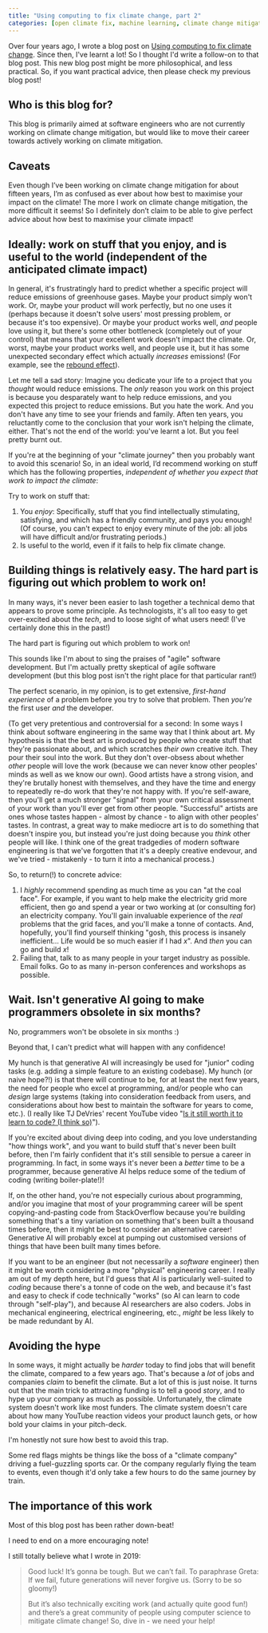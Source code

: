 ```yaml
---
title: "Using computing to fix climate change, part 2"
categories: [open climate fix, machine learning, climate change mitigation, software engineering]
---
```


Over four years ago, I wrote a blog post on [Using computing to fix climate change](2019-10-03-using-computing-to-fix-climate-change). Since then, I've learnt a lot! So I thought I'd write a follow-on to that blog post. This new blog post might be more philosophical, and less practical. So, if you want practical advice, then please check my previous blog post!

## Who is this blog for?

This blog is primarily aimed at software engineers who are not currently working on climate change mitigation, but would like to move their career towards actively working on climate mitigation. 

## Caveats

Even though I’ve been working on climate change mitigation for about fifteen years, I’m as confused as ever about how best to maximise your impact on the climate! The more I work on climate change mitigation, the more difficult it seems! So I definitely don’t claim to be able to give perfect advice about how best to maximise your climate impact!

## Ideally: work on stuff that you enjoy, and is useful to the world (independent of the anticipated climate impact)

In general, it's frustratingly hard to predict whether a specific project will reduce emissions of greenhouse gases. Maybe your product simply won't work. Or, maybe your product will work perfectly, but no one uses it (perhaps because it doesn't solve users' most pressing problem, or because it's too expensive). Or maybe your product works well, _and_ people love using it, but there's some other bottleneck (completely out of your control) that means that your excellent work doesn't impact the climate. Or, worst, maybe your product works well, and people use it, but it has some unexpected secondary effect which actually _increases_ emissions! (For example, see the [rebound effect](https://en.wikipedia.org/wiki/Rebound_effect_(conservation))).

Let me tell a sad story: Imagine you dedicate your life to a project that you _thought_ would reduce emissions. The _only_ reason you work on this project is because you desparately want to help reduce emissions, and you expected this project to reduce emissions. But you hate the work. And you don't have any time to see your friends and family. Aften ten years, you reluctantly come to the conclusion that your work isn't helping the climate, either. That's not the end of the world: you've learnt a lot. But you feel pretty burnt out.

If you're at the beginning of your "climate journey" then you probably want to avoid this scenario! So, in an ideal world, I’d recommend working on stuff which has the following properties, _independent of whether you expect that work to impact the climate_:

Try to work on stuff that:

1. You _enjoy_: Specifically, stuff that you find intellectually stimulating, satisfying, and which has a friendly community, and pays you enough! (Of course, you can't expect to enjoy every minute of the job: all jobs will have difficult and/or frustrating periods.)
2. Is useful to the world, even if it fails to help fix climate change.

## Building things is relatively easy. The hard part is figuring out which problem to work on!

In many ways, it's never been easier to lash together a technical demo that appears to prove some principle. As technologists, it's all too easy to get over-excited about the _tech_, and to loose sight of what users need! (I've certainly done this in the past!)

The hard part is figuring out which problem to work on!

This sounds like I'm about to sing the praises of "agile" software development. But I'm actually pretty skeptical of agile software development (but this blog post isn't the right place for that particular rant!)

The perfect scenario, in my opinion, is to get extensive, _first-hand experience_ of a problem before you try to solve that problem. Then _you're_ the first user _and_ the developer.

(To get very pretentious and controversial for a second: In some ways I think about software engineering in the same way that I think about art. My hypothesis is that the best art is produced by people who create stuff that they're passionate about, and which scratches _their own_ creative itch. They pour their soul into the work. But they don't over-obsess about whether _other_ people will love the work (because we can never know other peoples' minds as well as we know our own). Good artists have a strong vision, and they're brutally honest with themselves, and they have the time and energy to repeatedly re-do work that they're not happy with. If you're self-aware, then you'll get a much stronger "signal" from your own critical assessment of your work than you'll ever get from other people. "Successful" artists are ones whose tastes happen - almost by chance - to align with other peoples' tastes. In contrast, a great way to make mediocre art is to do something that doesn't inspire you, but instead you're just doing because you _think_ other people will like. I think one of the great tradgedies of modern software engineering is that we've forgotten that it's a deeply creative endevour, and we've tried - mistakenly - to turn it into a mechanical process.)

So, to return(!) to concrete advice:

1. I _highly_ recommend spending as much time as you can "at the coal face". For example, if you want to help make the electricity grid more efficient, then go and spend a year or two working at (or consulting for) an electricity company. You'll gain invaluable experience of the _real_ problems that the grid faces, and you'll make a tonne of contacts. And, hopefully, you'll find yourself thinking "gosh, this process is insanely inefficient... Life would be so much easier if I had _x_". And _then_ you can go and build _x_!
2. Failing that, talk to as many people in your target industry as possible. Email folks. Go to as many in-person conferences and workshops as possible.

## Wait. Isn't generative AI going to make programmers obsolete in six months?

No, programmers won't be obsolete in six months :)

Beyond that, I can't predict what will happen with any confidence!

My hunch is that generative AI will increasingly be used for "junior" coding tasks (e.g. adding a simple feature to an existing codebase). My hunch (or naive hope?!) is that there will continue to be, for at least the next few years, the need for people who excel at programming, and/or people who can _design_ large systems (taking into consideration feedback from users, and considerations about how best to maintain the software for years to come, etc.). (I really like TJ DeVries' recent YouTube video "[Is it still worth it to learn to code? (I think so)](https://www.youtube.com/watch?v=JMK_30jeGww)").

If you're excited about diving deep into coding, and you love understanding "how things work", and you want to build stuff that's never been built before, then I'm fairly confident that it's still sensible to persue a career in programming. In fact, in some ways it's never been a _better_ time to be a programmer, because generative AI helps reduce some of the tedium of coding (writing boiler-plate!)!

If, on the other hand, you're not especially curious about programming, and/or you imagine that most of your programming career will be spent copying-and-pasting code from StackOverflow because you're building something that's a tiny variation on something that's been built a thousand times before, then it might be best to consider an alternative career! Generative AI will probably excel at pumping out customised versions of things that have been built many times before.

If you want to be an engineer (but not necessarily a _software_ engineer) then it might be worth considering a more "physical" engineering career. I really am out of my depth here, but I'd guess that AI is particularly well-suited to _coding_ because there's a tonne of code on the web, and because it's fast and easy to check if code technically "works" (so AI can learn to code through "self-play"), and because AI researchers are also coders. Jobs in mechanical engineering, electrical engineering, etc., _might_ be less likely to be made redundant by AI.

## Avoiding the hype

In some ways, it might actually be _harder_ today to find jobs that will benefit the climate, compared to a few years ago. That's because a _lot_ of jobs and companies _claim_ to benefit the climate. But a lot of this is just noise. It turns out that the main trick to attracting funding is to tell a good _story_, and to hype up your company as much as possible. Unfortunately, the climate system doesn't work like most funders. The climate system doesn't care about how many YouTube reaction videos your product launch gets, or how bold your claims in your pitch-deck.

I'm honestly not sure how best to avoid this trap.

Some red flags mights be things like the boss of a "climate company" driving a fuel-guzzling sports car. Or the company regularly flying the team to events, even though it'd only take a few hours to do the same journey by train.

## The importance of this work

Most of this blog post has been rather down-beat!

I need to end on a more encouraging note!

I still totally believe what I wrote in 2019:

> Good luck! It’s gonna be tough. But we can’t fail. To paraphrase Greta: If we fail, future generations will never forgive us. (Sorry to be so gloomy!)
>
> But it’s also technically exciting work (and actually quite good fun!) and there’s a great community of people using computer science to mitigate climate change! So, dive in - we need your help!

